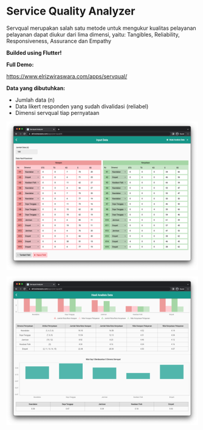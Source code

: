 # Service Quality Analyzer
Servqual merupakan salah satu metode untuk mengukur kualitas pelayanan pelayanan dapat diukur dari lima dimensi, yaitu: Tangibles, Reliability, Responsiveness, Assurance dan Empathy


**Builded using Flutter!**


**Full Demo:**

https://www.elrizwiraswara.com/apps/servqual/

**Data yang dibutuhkan:**
- Jumlah data (n)
- Data likert responden yang sudah divalidasi (reliabel)
- Dimensi servqual tiap pernyataan

![Screenshot](https://github.com/elrizwiraswara/servqualanalyzer/blob/a630399d7f2a08d16589f86e7e9dd15689a5aed1/screenshoots/Screen%20Shot%202022-08-30%20at%2010.47.53.png)

![Screenshot](https://github.com/elrizwiraswara/servqualanalyzer/blob/a630399d7f2a08d16589f86e7e9dd15689a5aed1/screenshoots/Screen%20Shot%202022-08-30%20at%2010.48.43.png)

